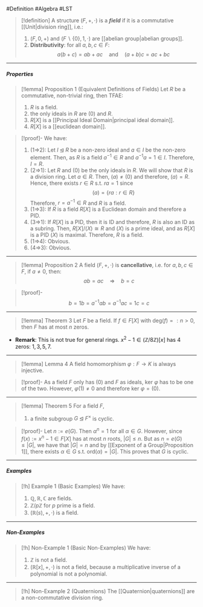 #Definition #Algebra  #LST 

> [!definition]
> A structure $(F,+,\cdot)$ is a ***field*** if it is a commutative [[Unit|division ring]], i.e.: 
> 1. $(F,0,+)$ and $(F \backslash \{ 0 \},1,\cdot)$ are [[abelian group|abelian groups]].
> 2. **Distributivity**: for all $a,b,c\in F$: $$a(b+c)=ab+ac\quad \text{and}\quad (a+b)c=ac+bc$$
---
##### Properties 
> [!lemma] Proposition 1 (Equivalent Definitions of Fields)
> Let $R$ be a commutative, non-trivial ring, then TFAE:
> 1. $R$ is a field.
> 2. the only ideals in $R$ are $(0)$ and $R$.
> 3. $R[X]$ is a [[Principal Ideal Domain|principal ideal domain]].
> 4. $R[X]$ is a [[euclidean domain]].

> [!proof]-
> We have:
> 1. (1=>2): Let $I\unlhd R$ be a non-zero ideal and $a\in I$ be the non-zero element. Then, as $R$ is a field $a^{-1}\in R$ and $a^{-1}a=1\in I$. Therefore, $I=R$.
> 2. (2=>1): Let $R$ and $(0)$ be the only ideals in $R$. We will show that $R$ is a division ring. Let $a\in R$. Then, $(a)\neq(0)$ and therefore, $(a)=R$. Hence, there exists $r\in R$ s.t. $ra=1$ since $$(a)=\{ ra:r\in R \}$$Therefore, $r=a^{-1}\in R$ and $R$ is a field.
> 3. (1=>3): If $R$ is a field $R[X]$ is a Euclidean domain and therefore a PID.
> 4. (3=>1): If $R[X]$ is a PID, then it is ID and therefore, $R$ is also an ID as a subring. Then, $R[X] / (X)\cong R$ and $(X)$ is a prime ideal, and as $R[X]$ is a PID $(X)$ is maximal. Therefore, $R$ is a field.
> 5. (1=>4): Obvious.
> 6. (4=>3): Obvious. 
---
> [!lemma] Proposition 2
> A field $(F,+,\cdot)$ is **cancellative**, i.e. for $a,b,c\in F$, if $a\neq 0$, then:$$ ab=ac\quad \Longrightarrow \quad b=c$$

> [!proof]-
> $$b=1b=a^{-1}ab=a^{-1}ac=1c=c$$
---
> [!lemma] Theorem 3
> Let $F$ be a field. If $f\in F[X]$ with $\text{deg}(f)=:n>0$, then $F$ has at most $n$ zeros.
- **Remark**: This is not true for general rings. $x^{2}-1\in (\mathbb{Z} / 8\mathbb{Z})[x]$ has 4 zeros: $1,3,5,7$.
---
> [!lemma] Lemma 4
> A field homomorphism $\varphi:F\to K$ is always injective.

> [!proof]-
> As a field $F$ only has $(0)$ and $F$ as ideals, $\text{ker }\varphi$ has to be one of the two. However, $\varphi(1)\neq 0$ and therefore $\text{ker }\varphi=(0)$. 
---
> [!lemma] Theorem 5
> For a field $F$, 
> 1. a finite subgroup $G\unlhd F^\times$ is cyclic.

> [!proof]-
> Let $n:=e(G)$. Then $\alpha^n=1$ for all $\alpha\in G$. However, since $f(x):=x^n-1\in F[X]$ has at most $n$ roots, $\left| G \right|\leq n$. But as $n=e(G)\leq \left| G \right|$, we have that $\left| G \right|=n$ and by [[Exponent of a Group|Proposition 1]], there exists $\alpha\in G$ s.t. $\text{ord}(\alpha)=\left| G \right|$. This proves that $G$ is cyclic.
---

##### Examples
> [!h] Example 1 (Basic Examples)
> We have:
> 1. $\mathbb{Q},\mathbb{R},\mathbb{C}$ are fields.
> 2. $\mathbb{Z} / p\mathbb{Z}$ for $p$ prime is a field.
> 4. $(\mathbb{R}(s),+,\cdot)$ is a field.
---
##### Non-Examples
> [!h] Non-Example 1 (Basic Non-Examples)
> We have:
> 1. $\mathbb{Z}$ is not a field.
> 2.  $(\mathbb{R}[x],+,\cdot)$ is not a field, because a multiplicative inverse of a polynomial is not a polynomial.
---
> [!h] Non-Example 2 (Quaternions)
> The [[Quaternion|quaternions]] are a non-commutative division ring.